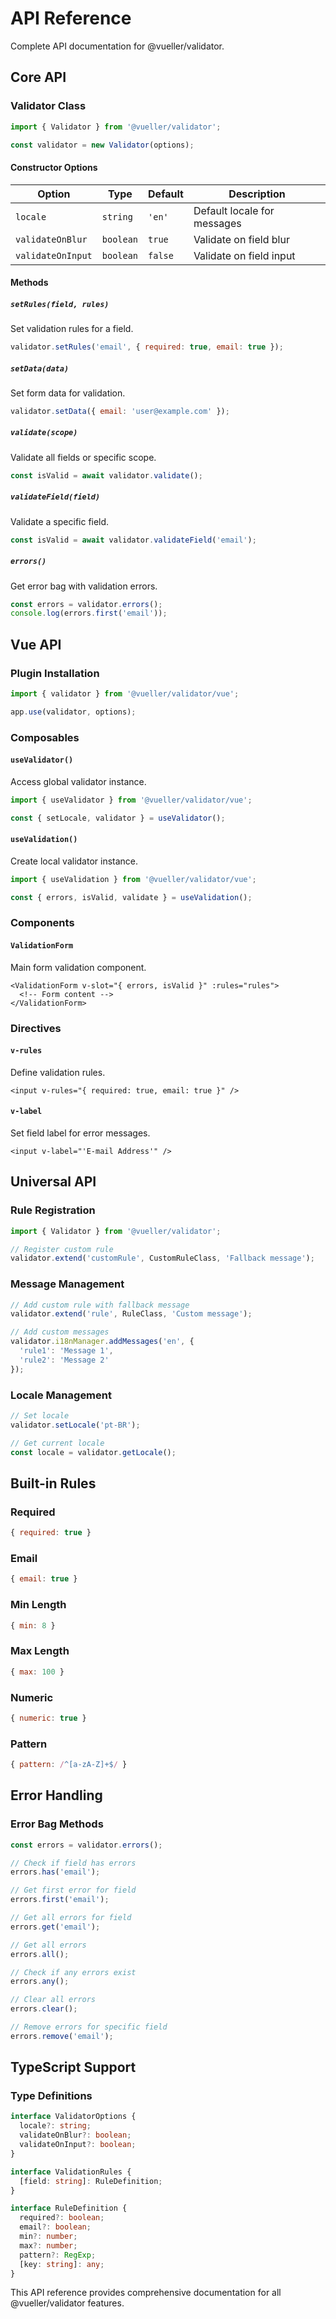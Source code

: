 # API Reference

Complete API documentation for @vueller/validator.

## Core API

### Validator Class

```javascript
import { Validator } from '@vueller/validator';

const validator = new Validator(options);
```

#### Constructor Options

| Option | Type | Default | Description |
|--------|------|---------|-------------|
| `locale` | `string` | `'en'` | Default locale for messages |
| `validateOnBlur` | `boolean` | `true` | Validate on field blur |
| `validateOnInput` | `boolean` | `false` | Validate on field input |

#### Methods

##### `setRules(field, rules)`
Set validation rules for a field.

```javascript
validator.setRules('email', { required: true, email: true });
```

##### `setData(data)`
Set form data for validation.

```javascript
validator.setData({ email: 'user@example.com' });
```

##### `validate(scope)`
Validate all fields or specific scope.

```javascript
const isValid = await validator.validate();
```

##### `validateField(field)`
Validate a specific field.

```javascript
const isValid = await validator.validateField('email');
```

##### `errors()`
Get error bag with validation errors.

```javascript
const errors = validator.errors();
console.log(errors.first('email'));
```

## Vue API

### Plugin Installation

```javascript
import { validator } from '@vueller/validator/vue';

app.use(validator, options);
```

### Composables

#### `useValidator()`
Access global validator instance.

```javascript
import { useValidator } from '@vueller/validator/vue';

const { setLocale, validator } = useValidator();
```

#### `useValidation()`
Create local validator instance.

```javascript
import { useValidation } from '@vueller/validator/vue';

const { errors, isValid, validate } = useValidation();
```

### Components

#### `ValidationForm`
Main form validation component.

```vue
<ValidationForm v-slot="{ errors, isValid }" :rules="rules">
  <!-- Form content -->
</ValidationForm>
```

### Directives

#### `v-rules`
Define validation rules.

```vue
<input v-rules="{ required: true, email: true }" />
```

#### `v-label`
Set field label for error messages.

```vue
<input v-label="'E-mail Address'" />
```

## Universal API

### Rule Registration

```javascript
import { Validator } from '@vueller/validator';

// Register custom rule
validator.extend('customRule', CustomRuleClass, 'Fallback message');
```

### Message Management

```javascript
// Add custom rule with fallback message
validator.extend('rule', RuleClass, 'Custom message');

// Add custom messages
validator.i18nManager.addMessages('en', {
  'rule1': 'Message 1',
  'rule2': 'Message 2'
});
```

### Locale Management

```javascript
// Set locale
validator.setLocale('pt-BR');

// Get current locale
const locale = validator.getLocale();
```

## Built-in Rules

### Required
```javascript
{ required: true }
```

### Email
```javascript
{ email: true }
```

### Min Length
```javascript
{ min: 8 }
```

### Max Length
```javascript
{ max: 100 }
```

### Numeric
```javascript
{ numeric: true }
```

### Pattern
```javascript
{ pattern: /^[a-zA-Z]+$/ }
```

## Error Handling

### Error Bag Methods

```javascript
const errors = validator.errors();

// Check if field has errors
errors.has('email');

// Get first error for field
errors.first('email');

// Get all errors for field
errors.get('email');

// Get all errors
errors.all();

// Check if any errors exist
errors.any();

// Clear all errors
errors.clear();

// Remove errors for specific field
errors.remove('email');
```

## TypeScript Support

### Type Definitions

```typescript
interface ValidatorOptions {
  locale?: string;
  validateOnBlur?: boolean;
  validateOnInput?: boolean;
}

interface ValidationRules {
  [field: string]: RuleDefinition;
}

interface RuleDefinition {
  required?: boolean;
  email?: boolean;
  min?: number;
  max?: number;
  pattern?: RegExp;
  [key: string]: any;
}
```

This API reference provides comprehensive documentation for all @vueller/validator features.
